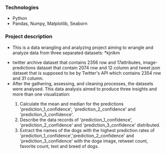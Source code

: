 ### Technologies
* Python
* Pandas, Numpy, Matplotlib, Seaborn
  
### Project description

* This is a data wrangling and analyzing project aiming to wrangle and analyze data from three separated datasets:
  *kjnlkm   

<ul>
<li>twitter archive dataset that contains 2356 row and 17attributes, image-predictions dataset that contain 2074 row and 12 column and tweet json dataset that is supposed to be by Twitter's API which contains 2354 row and 31 column.</li>
<li>After the gathering, assessing, and cleaning processes, the datasets were analysed. This data analysis aimed to produce three insights and more than one visualization:</li>
  
<ol>
<li>Calculate the mean and median for the predictions 'prediction_1_confidence', 'prediction_2_confidence' and 'prediction_3_confidence'. </li>
<li>Describe the data records of 'prediction_1_confidence', 'prediction_2_confidence' and 'prediction_3_confidence' distributed. </li>
<li>Extract the names of the dogs with the highest prediction rates of 'prediction_1_confidence','prediction_2_confidence' and 'prediction_3_confidence' with the doge image, retweet count, favorite count, text and breed of dogs. </li>
</ol>
</ul>
